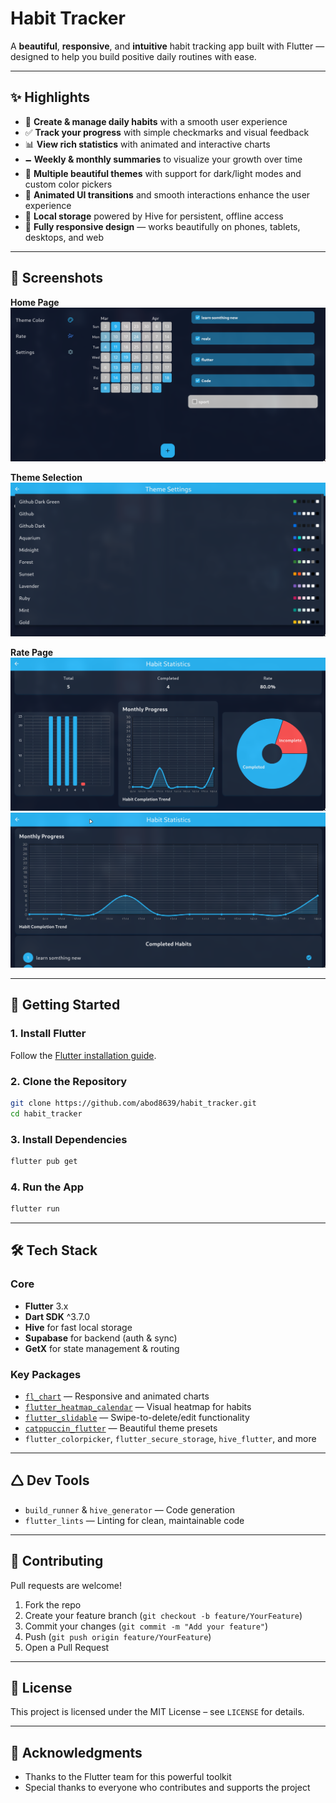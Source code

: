 # Habit Tracker

A **beautiful**, **responsive**, and **intuitive** habit tracking app built with Flutter — designed to help you build positive daily routines with ease.

---

## ✨ Highlights

- 📝 **Create & manage daily habits** with a smooth user experience  
- ✅ **Track your progress** with simple checkmarks and visual feedback  
- 📊 **View rich statistics** with animated and interactive charts  
- 🗕️ **Weekly & monthly summaries** to visualize your growth over time  
- 🎨 **Multiple beautiful themes** with support for dark/light modes and custom color pickers  
- 🧀 **Animated UI transitions** and smooth interactions enhance the user experience  
- 💾 **Local storage** powered by Hive for persistent, offline access  
- 📱 **Fully responsive design** — works beautifully on phones, tablets, desktops, and web  

---

## 📸 Screenshots

**Home Page**  
![Home](assets/image/image2.png)

**Theme Selection**  
![Themes](assets/image/image4.png)

**Rate Page**  
![Rate](assets/image/image3.png)  
![Rate](assets/image/image.png)

---

## 🚀 Getting Started

### 1. Install Flutter  
Follow the [Flutter installation guide](https://docs.flutter.dev/get-started/install).

### 2. Clone the Repository
```bash
git clone https://github.com/abod8639/habit_tracker.git
cd habit_tracker
```

### 3. Install Dependencies
```bash
flutter pub get
```

### 4. Run the App
```bash
flutter run
```

---

## 🛠️ Tech Stack

### Core
- **Flutter** 3.x
- **Dart SDK** ^3.7.0
- **Hive** for fast local storage
- **Supabase** for backend (auth & sync)
- **GetX** for state management & routing

### Key Packages
- [`fl_chart`](https://pub.dev/packages/fl_chart) — Responsive and animated charts  
- [`flutter_heatmap_calendar`](https://pub.dev/packages/flutter_heatmap_calendar) — Visual heatmap for habits  
- [`flutter_slidable`](https://pub.dev/packages/flutter_slidable) — Swipe-to-delete/edit functionality  
- [`catppuccin_flutter`](https://pub.dev/packages/catppuccin_flutter) — Beautiful theme presets  
- `flutter_colorpicker`, `flutter_secure_storage`, `hive_flutter`, and more

---

## 🛆 Dev Tools
- `build_runner` & `hive_generator` — Code generation
- `flutter_lints` — Linting for clean, maintainable code

---

## 🤝 Contributing

Pull requests are welcome!

1. Fork the repo  
2. Create your feature branch (`git checkout -b feature/YourFeature`)  
3. Commit your changes (`git commit -m "Add your feature"`)  
4. Push (`git push origin feature/YourFeature`)  
5. Open a Pull Request  

---

## 📄 License

This project is licensed under the MIT License – see `LICENSE` for details.

---

## 🙌 Acknowledgments

- Thanks to the Flutter team for this powerful toolkit  
- Special thanks to everyone who contributes and supports the project

